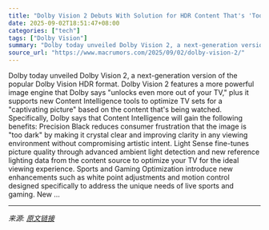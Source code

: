 ```yaml
---
title: "Dolby Vision 2 Debuts With Solution for HDR Content That's 'Too Dark'"
date: 2025-09-02T18:51:47+08:00
categories: ["tech"]
tags: ["Dolby Vision"]
summary: "Dolby today unveiled Dolby Vision 2, a next-generation version of the popular Dolby Vision HDR format. Dolby Vision 2 features a more powerful image engine that Dolby says \"unlocks even more out of yo"
source_url: "https://www.macrumors.com/2025/09/02/dolby-vision-2/"
---
```


Dolby today unveiled Dolby Vision 2, a next-generation version of the popular Dolby Vision HDR format. Dolby Vision 2 features a more powerful image engine that Dolby says "unlocks even more out of your TV," plus it supports new Content Intelligence tools to optimize TV sets for a "captivating picture" based on the content that's being watched. Specifically, Dolby says that Content Intelligence will gain the following benefits: Precision Black reduces consumer frustration that the image is "too dark" by making it crystal clear and improving clarity in any viewing environment without compromising artistic intent. Light Sense fine-tunes picture quality through advanced ambient light detection and new reference lighting data from the content source to optimize your TV for the ideal viewing experience. Sports and Gaming Optimization introduce new enhancements such as white point adjustments and motion control designed specifically to address the unique needs of live sports and gaming. New ...

---

*来源: [原文链接](https://www.macrumors.com/2025/09/02/dolby-vision-2/)*
